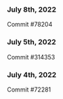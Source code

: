 ### July 8th, 2022

Commit #78204

### July 5th, 2022

Commit #314353


### July 4th, 2022

Commit #72281
